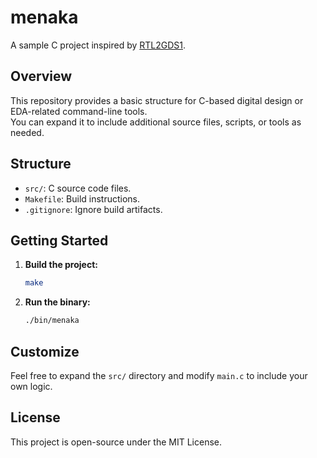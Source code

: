 # menaka

A sample C project inspired by [RTL2GDS1](https://github.com/deepak-1507/RTL2GDS1).

## Overview

This repository provides a basic structure for C-based digital design or EDA-related command-line tools.  
You can expand it to include additional source files, scripts, or tools as needed.

## Structure

- `src/`: C source code files.
- `Makefile`: Build instructions.
- `.gitignore`: Ignore build artifacts.

## Getting Started

1. **Build the project:**
   ```sh
   make
   ```

2. **Run the binary:**
   ```sh
   ./bin/menaka
   ```

## Customize

Feel free to expand the `src/` directory and modify `main.c` to include your own logic.

## License

This project is open-source under the MIT License.


